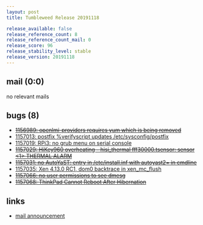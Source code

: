 ```yaml
---
layout: post
title: Tumbleweed Release 20191118

release_available: false
release_reference_count: 8
release_reference_count_mail: 0
release_score: 96
release_stability_level: stable
release_version: 20191118
---
```


## mail (0:0)

no relevant mails

## bugs (8)

<!--more-->

- ~~[1156989: openlmi-providers requires yum which is being removed](https://bugzilla.opensuse.org/show_bug.cgi?id=1156989)~~
- [1157013: postfix %verifyscript updates /etc/sysconfig/postfix](https://bugzilla.opensuse.org/show_bug.cgi?id=1157013)
- [1157019: RPi3: no grub menu on serial console](https://bugzilla.opensuse.org/show_bug.cgi?id=1157019)
- ~~[1157029: HiKey960 overheating - hisi_thermal fff30000.tsensor: sensor <1> THERMAL ALARM](https://bugzilla.opensuse.org/show_bug.cgi?id=1157029)~~
- ~~[1157031: no AutoYaST: entry in /etc/install.inf with autoyast2= in cmdline](https://bugzilla.opensuse.org/show_bug.cgi?id=1157031)~~
- [1157035: Xen 4.13.0 RC1, dom0 backtrace in xen_mc_flush](https://bugzilla.opensuse.org/show_bug.cgi?id=1157035)
- ~~[1157066: no user permissions to see dmesg](https://bugzilla.opensuse.org/show_bug.cgi?id=1157066)~~
- ~~[1157068: ThinkPad Cannot Reboot After Hibernation](https://bugzilla.opensuse.org/show_bug.cgi?id=1157068)~~



## links

- [mail announcement](https://lists.opensuse.org/opensuse-factory/2019-11/msg00301.html)

